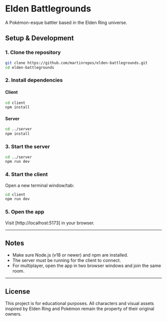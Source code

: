 # Elden Battlegrounds

A Pokémon-esque battler based in the Elden Ring universe.  


## Setup & Development

### 1. Clone the repository

```sh
git clone https://github.com/martinrepos/elden-battlegrounds.git
cd elden-battlegrounds
```

### 2. Install dependencies

#### Client
```sh
cd client
npm install
```

#### Server
```sh
cd ../server
npm install
```

### 3. Start the server

```sh
cd ../server
npm run dev
```

### 4. Start the client

Open a new terminal window/tab:

```sh
cd client
npm run dev
```

### 5. Open the app

Visit [http://localhost:5173] in your browser.

---

## Notes

- Make sure Node.js (v18 or newer) and npm are installed.
- The server must be running for the client to connect.
- For multiplayer, open the app in two browser windows and join the same room.

---

## License

This project is for educational purposes. All characters and visual assets inspired by Elden Ring and Pokémon remain the property of their original owners.